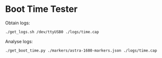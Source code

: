 # Boot Time Tester

Obtain logs:
```bash
./get_logs.sh /dev/ttyUSB0 ./logs/time.cap
```

Analyse logs:
```bash
./get_boot_time.py ./markers/astra-1680-markers.json ./logs/time.cap
```
